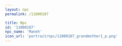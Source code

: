 ```yaml
---
layout: npc
permalink: /11000187

title: Npc
id: '11000187'
npc_name: 'Maneh'
icon_url: 'portrait/npc/11000187_grandmother1_p.png'
---
```

